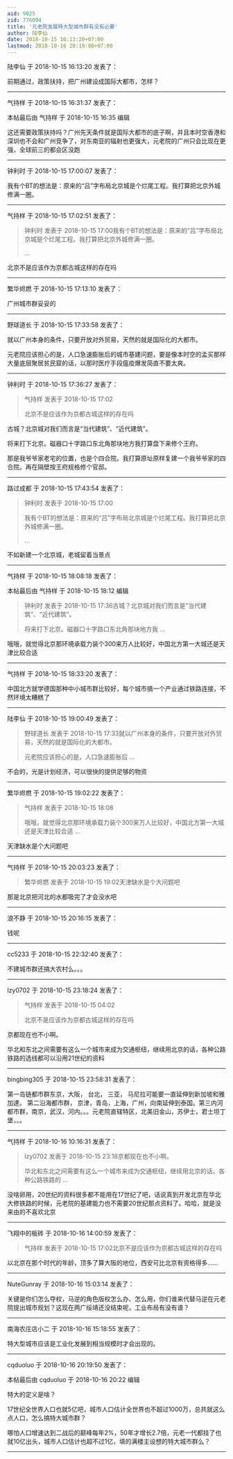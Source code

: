 ```yaml
---
aid: 9025
zid: 776094
title: '元老院发展特大型城市群有没有必要'
author: 陆李仙
date: 2018-10-15 16:13:20+07:00
lastmod: 2018-10-16 20:19:00+07:00
---
```


陆李仙 于 2018-10-15 16:13:20 发表了：

前期通过，政策扶持，把广州建设成国际大都市，怎样？

---------

气持样 于 2018-10-15 16:31:37 发表了：

本帖最后由 气持样 于 2018-10-15 16:35 编辑 

这还需要政策扶持吗？广州先天条件就是国际大都市的底子啊，并且本时空香港和深圳也不会和广州竞争了，对东南亚的辐射也更强大，元老院的广州只会比现在更强，全球前三的都会区没跑

---------

钟利时 于 2018-10-15 17:00:07 发表了：

我有个BT的想法是：原来的“吕”字布局北京城是个烂尾工程。我打算把北京外城修满一圈。

---------

气持样 于 2018-10-15 17:02:51 发表了：

> 钟利时 发表于 2018-10-15 17:00我有个BT的想法是：原来的“吕”字布局北京城是个烂尾工程。我打算把北京外城修满一圈。
> 
> ...



北京不是应该作为京都古城这样的存在吗

---------

繁华烬燃 于 2018-10-15 17:13:10 发表了：

广州城市群妥妥的

---------

野球道长 于 2018-10-15 17:33:58 发表了：

就以广州本身的条件，只要开放对外贸易，天然的就是国际化的大都市。

元老院应该担心的是，人口急速膨胀后的城市基建问题，要是像本时空的孟买那样大量底层聚居贫民窟的话，以那时医疗手段瘟疫爆发简直不要太爽。

---------

钟利时 于 2018-10-15 17:36:27 发表了：

> 气持样 发表于 2018-10-15 17:02
> 
> 北京不是应该作为京都古城这样的存在吗



古城？北京城对我们而言是“当代建筑”、“近代建筑”。

将来打下北京。磁器口十字路口东北角那块地方我打算盘下来修个王府。

那是我爷爷家老宅的位置，也是个四合院。我打算原址原样复建一个我爷爷家的四合院。再在隔壁按王府规格修个官邸。

---------

路过成都 于 2018-10-15 17:43:54 发表了：

> 钟利时 发表于 2018-10-15 17:00
> 
> 我有个BT的想法是：原来的“吕”字布局北京城是个烂尾工程。我打算把北京外城修满一圈。
> 
> ...



不如新建一个北京城，老城留着当景点

---------

气持样 于 2018-10-15 18:08:18 发表了：

本帖最后由 气持样 于 2018-10-15 18:12 编辑 


> 
> 钟利时 发表于 2018-10-15 17:36古城？北京城对我们而言是“当代建筑”、“近代建筑”。
> 
> 将来打下北京。磁器口十字路口东北角那块地方我 ...



哦哦，就觉得北京那环境承载力装个300来万人比较好，中国北方第一大城还是天津比较合适

---------

气持样 于 2018-10-15 18:33:20 发表了：

中国北方就学德国那种中小城市群比较好，每个城市搞一个产业通过铁路连接，不然环境太糟糕了

---------

陆李仙 于 2018-10-15 19:00:49 发表了：

> 野球道长 发表于 2018-10-15 17:33就以广州本身的条件，只要开放对外贸易，天然的就是国际化的大都市。
> 
> 元老院应该担心的是，人口急速膨胀后 ...



不会的，光是计划经济，可以很快的提供足够的物资

---------

繁华烬燃 于 2018-10-15 19:02:22 发表了：

> 气持样 发表于 2018-10-15 18:08
> 
> 哦哦，就觉得北京那环境承载力装个300来万人比较好，中国北方第一大城还是天津比较合适 ...



天津缺水是个大问题吧

---------

气持样 于 2018-10-15 20:03:23 发表了：

> 繁华烬燃 发表于 2018-10-15 19:02天津缺水是个大问题吧



那是北京把河北的水都吸完了才会没水吧

---------

浪不静 于 2018-10-15 20:16:15 发表了：

钱呢

---------

cc5233 于 2018-10-15 22:32:40 发表了：

不建城市群还搞大农村么。。。

---------

lzy0702 于 2018-10-15 23:18:24 发表了：

> 气持样 发表于 2018-10-15 04:02
> 
> 北京不是应该作为京都古城这样的存在吗



京都现在也不小啊。

华北和东北之间需要有这么一个城市来成为交通枢纽，继续用北京的话，各种公路铁路的选线都可以沿用21世纪的资料

---------

bingbing305 于 2018-10-15 23:58:31 发表了：

第一岛链都市群东京，大阪， 台北， 三亚， 马尼拉可能要一直延伸到新加坡和雅加達。 第二沿海都市群， 京津，青岛，上海，广州，向南延伸到泰国。第三内河都市群，南京，武汉，河内。。。元老院直辖特区，北美旧金山，苏伊士，君士坦丁堡，。。

---------

气持样 于 2018-10-16 10:16:31 发表了：

> lzy0702 发表于 2018-10-15 23:18京都现在也不小啊。
> 
> 华北和东北之间需要有这么一个城市来成为交通枢纽，继续用北京的话，各种公路铁路的 ...



没啥卵用，20世纪的资料很多都不能用在17世纪了吧，话说真到开发北京在华北大修铁路的时候，元老院的基建能力也不需要20世纪那点资料了。哈哈，就是没来由的不喜欢北京

---------

飞翔中的板砖 于 2018-10-16 14:00:59 发表了：

> 气持样 发表于 2018-10-15 17:02北京不是应该作为京都古城这样的存在吗



以北京在那个时代的年龄，顶多了算大阪的地位，西安可比北京有资格得多……

---------

NuteGunray 于 2018-10-16 15:03:14 发表了：

关键是你们怎么夺权，马逆的角色版权怎么办、怎么用，你们谁来代替马逆在元老院提出城市规划？这现在两广绥靖还没结束呢，工业布局有没有谱？

---------

南海农庄店小二 于 2018-10-16 15:18:55 发表了：

特大型城市应该是工业化发展到相当规模时才会出现的。

---------

cqduoluo 于 2018-10-16 20:19:50 发表了：

本帖最后由 cqduoluo 于 2018-10-16 20:22 编辑 

特大的定义是啥？

17世纪全世界人口也就5亿吧，城市人口估计全世界也不超过1000万，总共就这么点人口，怎么搞特大城市群？

哪怕人口增速达到二战后的巅峰每年2%，50年才增长2.7倍，元老一代都挂了也就10亿出头，城市人口估计也超不过1亿，填的满楼主设想的特大城市群么？

---------

